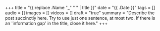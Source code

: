 +++
title = "{{ replace .Name "_" " " | title }}"
date = "{{ .Date }}"
tags = []
audio = []
images = []
videos = []
draft = "true"
summary = "Describe the post succinctly here.  Try to use just one sentence, at most two.  If there is an 'information gap' in the title, close it here."
+++
